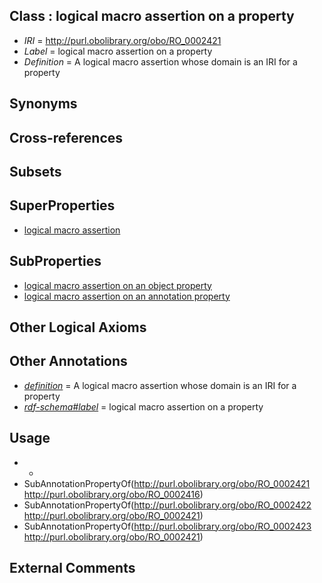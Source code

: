 
## Class : logical macro assertion on a property

 * *IRI* = http://purl.obolibrary.org/obo/RO_0002421
 * *Label* = logical macro assertion on a property
 * *Definition* = A logical macro assertion whose domain is an IRI for a property

## Synonyms


## Cross-references


## Subsets


## SuperProperties

 * [logical macro assertion](../../RO/16/RO_0002416.md)

## SubProperties

 * [logical macro assertion on an object property](../../RO/22/RO_0002422.md)
 * [logical macro assertion on an annotation property](../../RO/23/RO_0002423.md)

## Other Logical Axioms


## Other Annotations

 * *[definition](../../IAO/15/IAO_0000115.md)* = A logical macro assertion whose domain is an IRI for a property
 * *[rdf-schema#label](../../el/rdf-schema#label.md)* = logical macro assertion on a property

## Usage

 * -
 * SubAnnotationPropertyOf(<http://purl.obolibrary.org/obo/RO_0002421> <http://purl.obolibrary.org/obo/RO_0002416>)
 * SubAnnotationPropertyOf(<http://purl.obolibrary.org/obo/RO_0002422> <http://purl.obolibrary.org/obo/RO_0002421>)
 * SubAnnotationPropertyOf(<http://purl.obolibrary.org/obo/RO_0002423> <http://purl.obolibrary.org/obo/RO_0002421>)

## External Comments

